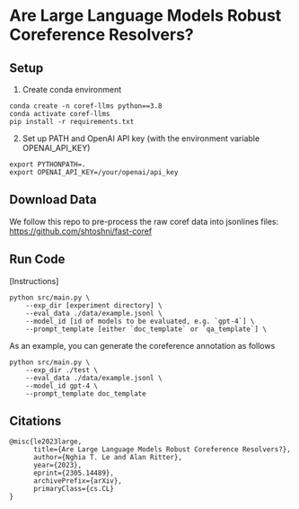 # Are Large Language Models Robust Coreference Resolvers? 

## Setup 
1. Create conda environment
```
conda create -n coref-llms python==3.8
conda activate coref-llms
pip install -r requirements.txt
```

2. Set up PATH and OpenAI API key (with the environment variable OPENAI_API_KEY)
```
export PYTHONPATH=.
export OPENAI_API_KEY=/your/openai/api_key
```

## Download Data 
We follow this repo to pre-process the raw coref data into jsonlines files: https://github.com/shtoshni/fast-coref

## Run Code 
[Instructions]

```
python src/main.py \
	--exp_dir [experiment directory] \
	--eval_data ./data/example.jsonl \
	--model_id [id of models to be evaluated, e.g. `gpt-4`] \
	--prompt_template [either `doc_template` or `qa_template`] \
```

As an example, you can generate the coreference annotation as follows 
```
python src/main.py \
	--exp_dir ./test \
	--eval_data ./data/example.jsonl \
	--model_id gpt-4 \
	--prompt_template doc_template
```

## Citations
```
@misc{le2023large,
      title={Are Large Language Models Robust Coreference Resolvers?}, 
      author={Nghia T. Le and Alan Ritter},
      year={2023},
      eprint={2305.14489},
      archivePrefix={arXiv},
      primaryClass={cs.CL}
}
```